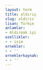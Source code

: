 ```yaml
---
layout: term
title: aldırış
slug: aldiris
lisan: Türkçe
anlamlar:
- Aldırmak işi
ozellikler:
- - isim
ornekler:
- - ''
orneklerkaynak:
- - ''
---
```

